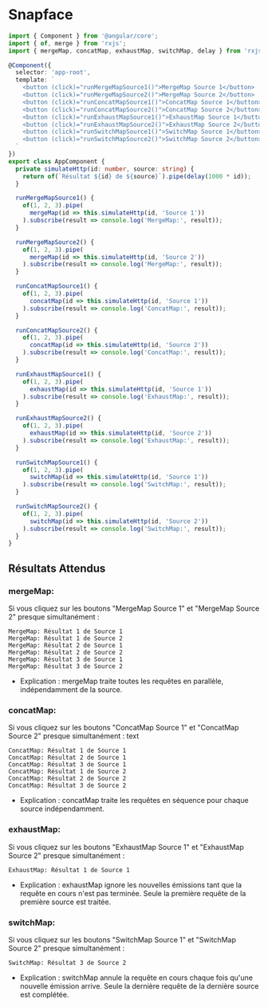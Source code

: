 # Snapface

```TypeScript
import { Component } from '@angular/core';
import { of, merge } from 'rxjs';
import { mergeMap, concatMap, exhaustMap, switchMap, delay } from 'rxjs/operators';

@Component({
  selector: 'app-root',
  template: `
    <button (click)="runMergeMapSource1()">MergeMap Source 1</button>
    <button (click)="runMergeMapSource2()">MergeMap Source 2</button>
    <button (click)="runConcatMapSource1()">ConcatMap Source 1</button>
    <button (click)="runConcatMapSource2()">ConcatMap Source 2</button>
    <button (click)="runExhaustMapSource1()">ExhaustMap Source 1</button>
    <button (click)="runExhaustMapSource2()">ExhaustMap Source 2</button>
    <button (click)="runSwitchMapSource1()">SwitchMap Source 1</button>
    <button (click)="runSwitchMapSource2()">SwitchMap Source 2</button>
  `
})
export class AppComponent {
  private simulateHttp(id: number, source: string) {
    return of(`Résultat ${id} de ${source}`).pipe(delay(1000 * id));
  }

  runMergeMapSource1() {
    of(1, 2, 3).pipe(
      mergeMap(id => this.simulateHttp(id, 'Source 1'))
    ).subscribe(result => console.log('MergeMap:', result));
  }

  runMergeMapSource2() {
    of(1, 2, 3).pipe(
      mergeMap(id => this.simulateHttp(id, 'Source 2'))
    ).subscribe(result => console.log('MergeMap:', result));
  }

  runConcatMapSource1() {
    of(1, 2, 3).pipe(
      concatMap(id => this.simulateHttp(id, 'Source 1'))
    ).subscribe(result => console.log('ConcatMap:', result));
  }

  runConcatMapSource2() {
    of(1, 2, 3).pipe(
      concatMap(id => this.simulateHttp(id, 'Source 2'))
    ).subscribe(result => console.log('ConcatMap:', result));
  }

  runExhaustMapSource1() {
    of(1, 2, 3).pipe(
      exhaustMap(id => this.simulateHttp(id, 'Source 1'))
    ).subscribe(result => console.log('ExhaustMap:', result));
  }

  runExhaustMapSource2() {
    of(1, 2, 3).pipe(
      exhaustMap(id => this.simulateHttp(id, 'Source 2'))
    ).subscribe(result => console.log('ExhaustMap:', result));
  }

  runSwitchMapSource1() {
    of(1, 2, 3).pipe(
      switchMap(id => this.simulateHttp(id, 'Source 1'))
    ).subscribe(result => console.log('SwitchMap:', result));
  }

  runSwitchMapSource2() {
    of(1, 2, 3).pipe(
      switchMap(id => this.simulateHttp(id, 'Source 2'))
    ).subscribe(result => console.log('SwitchMap:', result));
  }
}
```

## Résultats Attendus

### mergeMap:
Si vous cliquez sur les boutons "MergeMap Source 1" et "MergeMap Source 2" presque simultanément :

```text
MergeMap: Résultat 1 de Source 1
MergeMap: Résultat 1 de Source 2
MergeMap: Résultat 2 de Source 1
MergeMap: Résultat 2 de Source 2
MergeMap: Résultat 3 de Source 1
MergeMap: Résultat 3 de Source 2
```
- Explication : mergeMap traite toutes les requêtes en parallèle, indépendamment de la source.

### concatMap:
Si vous cliquez sur les boutons "ConcatMap Source 1" et "ConcatMap Source 2" presque simultanément :
text
```text
ConcatMap: Résultat 1 de Source 1
ConcatMap: Résultat 2 de Source 1
ConcatMap: Résultat 3 de Source 1
ConcatMap: Résultat 1 de Source 2
ConcatMap: Résultat 2 de Source 2
ConcatMap: Résultat 3 de Source 2
```

- Explication : concatMap traite les requêtes en séquence pour chaque source indépendamment.

### exhaustMap:
Si vous cliquez sur les boutons "ExhaustMap Source 1" et "ExhaustMap Source 2" presque simultanément :

```text
ExhaustMap: Résultat 1 de Source 1
```

- Explication : exhaustMap ignore les nouvelles émissions tant que la requête en cours n'est pas terminée. Seule la première requête de la première source est traitée.

### switchMap:
Si vous cliquez sur les boutons "SwitchMap Source 1" et "SwitchMap Source 2" presque simultanément :

```text
SwitchMap: Résultat 3 de Source 2
```
- Explication : switchMap annule la requête en cours chaque fois qu'une nouvelle émission arrive. Seule la dernière requête de la dernière source est complétée.
